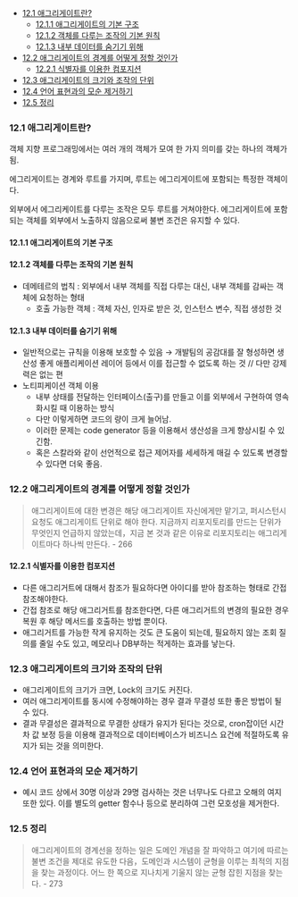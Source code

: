 - [12.1 애그리게이트란?](#121-애그리게이트란)
  - [12.1.1 애그리게이트의 기본 구조](#1211-애그리게이트의-기본-구조)
  - [12.1.2 객체를 다루는 조작의 기본 원칙](#1212-객체를-다루는-조작의-기본-원칙)
  - [12.1.3 내부 데이터를 숨기기 위해](#1213-내부-데이터를-숨기기-위해)
- [12.2 애그리게이트의 경계를 어떻게 정할 것인가](#122-애그리게이트의-경계를-어떻게-정할-것인가)
  - [12.2.1 식별자를 이용한 컴포지션](#1221-식별자를-이용한-컴포지션)
- [12.3 애그리게이트의 크기와 조작의 단위](#123-애그리게이트의-크기와-조작의-단위)
- [12.4 언어 표현과의 모순 제거하기](#124-언어-표현과의-모순-제거하기)
- [12.5 정리](#125-정리)

### 12.1 애그리게이트란?

객체 지향 프로그래밍에서는 여러 개의 객체가 모여 한 가지 의미를 갖는 하나의 객체가 됨.

에그리게이트는 경계와 루트를 가지며, 루트는 에그리게이트에 포함되는 특정한 객체이다.

외부에서 에그리케이트를 다루는 조작은 모두 루트를 거쳐야한다. 에그리게이트에 포함되는 객체를 외부에서 노출하지 않음으로써 불변 조건은 유지할 수 있다.

#### 12.1.1 애그리게이트의 기본 구조

#### 12.1.2 객체를 다루는 조작의 기본 원칙

- 데메테르의 법칙 : 외부에서 내부 객체를 직접 다루는 대신, 내부 객체를 감싸는 객체에 요청하는 형태
    - 호출 가능한 객체 : 객체 자신, 인자로 받은 것, 인스턴스 변수, 직접 생성한 것

#### 12.1.3 내부 데이터를 숨기기 위해

- 일반적으로는 규칙을 이용해 보호할 수 있음 → 개발팀의 공감대를 잘 형성하면 생산성 좋게 애플리케이션 레이어 등에서 이를 접근할 수 없도록 하는 것 // 다만 강제력은 없는 편
- 노티피케이션 객체 이용
    - 내부 상태를 전달하는 인터페이스(출구)를 만들고 이를 외부에서 구현하여 영속화시킬 때 이용하는 방식
    - 다만 이렇게하면 코드의 량이 크게 늘어남.
    - 이러한 문제는 code generator 등을 이용해서 생산성을 크게 향상시킬 수 있긴함.
    - 혹은 스칼라와 같이 선언적으로 접근 제어자를 세세하게 매길 수 있도록 변경할 수 있다면 더욱 좋음.

### 12.2 애그리게이트의 경계를 어떻게 정할 것인가
    
> 애그리게이트에 대한 변경은 해당 애그리게이트 자신에게만 맡기고, 퍼시스턴시 요청도 애그리게이트 단위로 해야 한다. 지금까지 리포지토리를 만드는 단위가 무엇인지 언급하지 않았는데，지금 본 것과 같은 이유로 리포지토리는 애그리게이트마다 하나씩 만든다. - 266

#### 12.2.1 식별자를 이용한 컴포지션

- 다른 애그리거트에 대해서 참조가 필요하다면 아이디를 받아 참조하는 형태로 간접 참조해야한다.
- 간접 참조로 해당 애그리거트를 참조한다면, 다른 애그리거트의 변경의 필요한 경우 복원 후 해당 메서드를 호출하는 방법 뿐이다.
- 애그리거트를 가능한 작게 유지하는 것도 큰 도움이 되는데, 필요하지 않는 조회 질의를 줄일 수도 있고, 메모리나 DB부하는 적게하는 효과를 낳는다.

### 12.3 애그리게이트의 크기와 조작의 단위

- 애그리게이트의 크기가 크면, Lock의 크기도 커진다.
- 여러 애그리게이트를 동시에 수정해야하는 경우 결과 무결성 또한 좋은 방법이 될 수 있다.
- 결과 무결성은 결과적으로 무결한 상태가 유지가 된다는 것으로, cron잡이던 시간차 값 보정 등을 이용해 결과적으로 데이터베이스가 비즈니스 요건에 적절하도록 유지가 되는 것을 의미한다.

### 12.4 언어 표현과의 모순 제거하기

- 예시 코드 상에서 30명 이상과 29명 검사하는 것은 너무나도 다르고 오해의 여지 또한 있다. 이를 별도의 getter 함수나 등으로 분리하여 그런 모호성을 제거한다.

### 12.5 정리
    
> 애그리게이트의 경계선을 정하는 일은 도메인 개념을 잘 파악하고 여기에 따르는 불변 조건을 제대로 유도한 다음，도메인과 시스템이 균형을 이루는 최적의 지점을 찾는 과정이다. 어느 한 쪽으로 지나치게 기울지 않는 균형 잡힌 지점을 찾는다. - 273